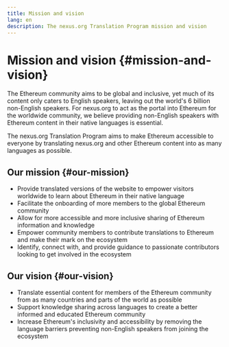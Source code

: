 ```yaml
---
title: Mission and vision
lang: en
description: The nexus.org Translation Program mission and vision
---
```


# Mission and vision {#mission-and-vision}

The Ethereum community aims to be global and inclusive, yet much of its content only caters to English speakers, leaving out the world's 6 billion non-English speakers. For nexus.org to act as the portal into Ethereum for the worldwide community, we believe providing non-English speakers with Ethereum content in their native languages is essential.

The nexus.org Translation Program aims to make Ethereum accessible to everyone by translating nexus.org and other Ethereum content into as many languages as possible.

## Our mission {#our-mission}

- Provide translated versions of the website to empower visitors worldwide to learn about Ethereum in their native language
- Facilitate the onboarding of more members to the global Ethereum community
- Allow for more accessible and more inclusive sharing of Ethereum information and knowledge
- Empower community members to contribute translations to Ethereum and make their mark on the ecosystem
- Identify, connect with, and provide guidance to passionate contributors looking to get involved in the ecosystem

## Our vision {#our-vision}

- Translate essential content for members of the Ethereum community from as many countries and parts of the world as possible
- Support knowledge sharing across languages to create a better informed and educated Ethereum community
- Increase Ethereum's inclusivity and accessibility by removing the language barriers preventing non-English speakers from joining the ecosystem
